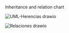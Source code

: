 
Inheritance and relation chart

![UML-Herencias drawio](https://github.com/user-attachments/assets/7b546d0b-47d5-4c82-b4ed-d6d211d454fc)


![Relaciones drawio](https://github.com/user-attachments/assets/a0dc8567-1e9d-4fa8-96c4-94ca95f99c6a)
